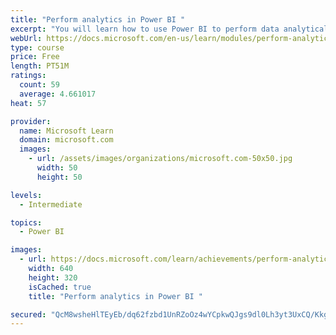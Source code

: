 ```yaml
---
title: "Perform analytics in Power BI "
excerpt: "You will learn how to use Power BI to perform data analytical functions, how to identify outliers in your data, how to group data together, and how to bin data for analysis. You will also learn how to perform time series analysis. Finally, you will work with advanced analytic features of Power BI, such as Quick Insights, AI Insights, and the Analyze feature."
webUrl: https://docs.microsoft.com/en-us/learn/modules/perform-analytics-power-bi/
type: course
price: Free
length: PT51M
ratings:
  count: 59
  average: 4.661017
heat: 57

provider:
  name: Microsoft Learn
  domain: microsoft.com
  images:
    - url: /assets/images/organizations/microsoft.com-50x50.jpg
      width: 50
      height: 50

levels:
  - Intermediate

topics:
  - Power BI

images:
  - url: https://docs.microsoft.com/learn/achievements/perform-analytics-power-bi-social.png
    width: 640
    height: 320
    isCached: true
    title: "Perform analytics in Power BI "

secured: "QcM8wsheHlTEyEb/dq62fzbd1UnRZoOz4wYCpkwQJgs9dl0Lh3yt3UxCQ/Kkg+sauY4/Y0Vf85CEccqmDYRM6SKkiC34jB/GWxAT8NTmkxOvLxghDJkNv1MuzQaQS9WsvIdO5GZsH0UXsgMn4DYFgD8ivNfyskuIKi/XFv8Fo8H+qlzRKohspMF1tg/371Jwvb8tMQy0k7evgxQrgog9luhVYQNwUavy0JkvHs8R4L7VRucUz0fTvFUEcXReLBnK/qe2ZoGst3arHWpvKGVdQIUUrU02XAgStYIrcWXqsjpiM41+y7BfipdnTP4mP69B9K6gP9AvEp64GVkxD01zWeGuAREbsmSEWHnOVDQTxeP4hgPkrCCOY1PTgkeVi+7+Qn1mzyhRoHGD0qryY7tDLQ==;ibcmw7QZlriKn3qYOv4bCg=="
---
```



